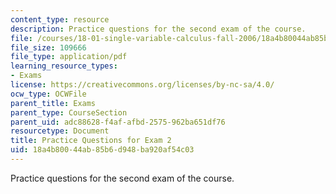 ```yaml
---
content_type: resource
description: Practice questions for the second exam of the course.
file: /courses/18-01-single-variable-calculus-fall-2006/18a4b80044ab85b6d948ba920af54c03_prexam2a.pdf
file_size: 109666
file_type: application/pdf
learning_resource_types:
- Exams
license: https://creativecommons.org/licenses/by-nc-sa/4.0/
ocw_type: OCWFile
parent_title: Exams
parent_type: CourseSection
parent_uid: adc88628-f4af-afbd-2575-962ba651df76
resourcetype: Document
title: Practice Questions for Exam 2
uid: 18a4b800-44ab-85b6-d948-ba920af54c03
---
```

Practice questions for the second exam of the course.